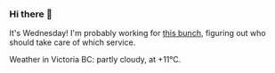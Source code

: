 ### Hi there :wave:

It's Wednesday! I'm probably working for [this bunch](https://github.com/kohofinancial), figuring out who should take care of which service.

Weather in Victoria BC: partly cloudy, at +11°C.
